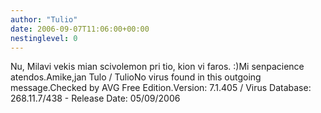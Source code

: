 ```yaml
---
author: "Tulio"
date: 2006-09-07T11:06:00+00:00
nestinglevel: 0
---
```

Nu, Milavi vekis mian scivolemon pri tio, kion vi faros. :)Mi senpacience atendos.Amike,jan Tulo / TulioNo virus found in this outgoing message.Checked by AVG Free Edition.Version: 7.1.405 / Virus Database: 268.11.7/438 - Release Date: 05/09/2006